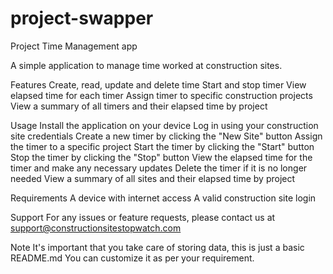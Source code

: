 # project-swapper
Project Time Management app

A simple application to manage time worked at construction sites.

Features
Create, read, update and delete time
Start and stop timer
View elapsed time for each timer
Assign timer to specific construction projects
View a summary of all timers and their elapsed time by project

Usage
Install the application on your device
Log in using your construction site credentials
Create a new timer by clicking the "New Site" button
Assign the timer to a specific project
Start the timer by clicking the "Start" button
Stop the timer by clicking the "Stop" button
View the elapsed time for the timer and make any necessary updates
Delete the timer if it is no longer needed
View a summary of all sites and their elapsed time by project

Requirements
A device with internet access
A valid construction site login

Support
For any issues or feature requests, please contact us at support@constructionsitestopwatch.com

Note
It's important that you take care of storing data, this is just a basic README.md
You can customize it as per your requirement.
